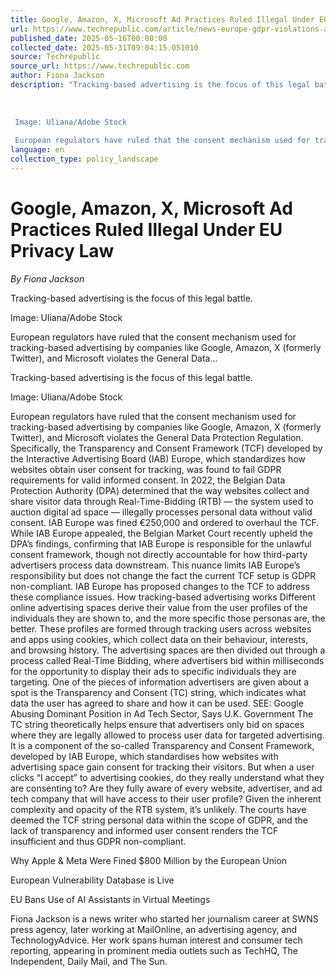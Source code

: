 ```yaml
---
title: Google, Amazon, X, Microsoft Ad Practices Ruled Illegal Under EU Privacy Law
url: https://www.techrepublic.com/article/news-europe-gdpr-violations-ads-microsoft-google-amazon-x/
published_date: 2025-05-16T00:00:00
collected_date: 2025-05-31T09:04:15.051010
source: Techrepublic
source_url: https://www.techrepublic.com
author: Fiona Jackson
description: "Tracking-based advertising is the focus of this legal battle. 
 
 
 
 Image: Uliana/Adobe Stock 
 
 European regulators have ruled that the consent mechanism used for tracking-based advertising by companies like Google, Amazon, X (formerly Twitter), and Microsoft violates the General Data..."
language: en
collection_type: policy_landscape
---
```


# Google, Amazon, X, Microsoft Ad Practices Ruled Illegal Under EU Privacy Law

*By Fiona Jackson*

Tracking-based advertising is the focus of this legal battle. 
 
 
 
 Image: Uliana/Adobe Stock 
 
 European regulators have ruled that the consent mechanism used for tracking-based advertising by companies like Google, Amazon, X (formerly Twitter), and Microsoft violates the General Data...

Tracking-based advertising is the focus of this legal battle.

Image: Uliana/Adobe Stock 
 
 European regulators have ruled that the consent mechanism used for tracking-based advertising by companies like Google, Amazon, X (formerly Twitter), and Microsoft violates the General Data Protection Regulation. Specifically, the Transparency and Consent Framework (TCF) developed by the Interactive Advertising Board (IAB) Europe, which standardizes how websites obtain user consent for tracking, was found to fail GDPR requirements for valid informed consent. 
 In 2022, the Belgian Data Protection Authority (DPA) determined that the way websites collect and share visitor data through Real-Time-Bidding (RTB) — the system used to auction digital ad space — illegally processes personal data without valid consent. IAB Europe was fined €250,000 and ordered to overhaul the TCF. 
 While IAB Europe appealed, the Belgian Market Court recently upheld the DPA’s findings, confirming that IAB Europe is responsible for the unlawful consent framework, though not directly accountable for how third-party advertisers process data downstream. This nuance limits IAB Europe’s responsibility but does not change the fact the current TCF setup is GDPR non-compliant. 
 IAB Europe has proposed changes to the TCF to address these compliance issues. 
 How tracking-based advertising works 
 Different online advertising spaces derive their value from the user profiles of the individuals they are shown to, and the more specific those personas are, the better. These profiles are formed through tracking users across websites and apps using cookies, which collect data on their behaviour, interests, and browsing history. 
 The advertising spaces are then divided out through a process called Real-Time Bidding, where advertisers bid within milliseconds for the opportunity to display their ads to specific individuals they are targeting. One of the pieces of information advertisers are given about a spot is the Transparency and Consent (TC) string, which indicates what data the user has agreed to share and how it can be used. 
 SEE: Google Abusing Dominant Position in Ad Tech Sector, Says U.K. Government 
 The TC string theoretically helps ensure that advertisers only bid on spaces where they are legally allowed to process user data for targeted advertising. It is a component of the so-called Transparency and Consent Framework, developed by IAB Europe, which standardises how websites with advertising space gain consent for tracking their visitors. 
 But when a user clicks “I accept” to advertising cookies, do they really understand what they are consenting to? Are they fully aware of every website, advertiser, and ad tech company that will have access to their user profile? Given the inherent complexity and opacity of the RTB system, it’s unlikely. The courts have deemed the TCF string personal data within the scope of GDPR, and the lack of transparency and informed user consent renders the TCF insufficient and thus GDPR non-compliant.

Why Apple &amp; Meta Were Fined $800 Million by the European Union

European Vulnerability Database is Live

EU Bans Use of AI Assistants in Virtual Meetings

Fiona Jackson is a news writer who started her journalism career at SWNS press agency, later working at MailOnline, an advertising agency, and TechnologyAdvice. Her work spans human interest and consumer tech reporting, appearing in prominent media outlets such as TechHQ, The Independent, Daily Mail, and The Sun.